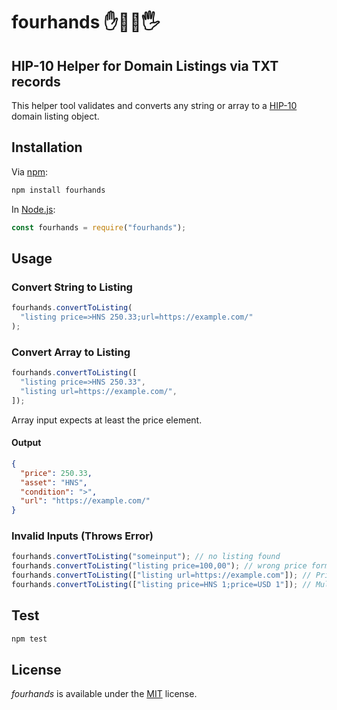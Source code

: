 # fourhands ✋🖖🤚🖐

## HIP-10 Helper for Domain Listings via TXT records

This helper tool validates and converts any string or array to a [HIP-10](https://github.com/handshake-org/HIPs/blob/master/HIP-0010.md) domain listing object.

## Installation

Via [npm](https://www.npmjs.com/):

```bash
npm install fourhands
```

In [Node.js](https://nodejs.org/):

```js
const fourhands = require("fourhands");
```

## Usage

### Convert String to Listing

```js
fourhands.convertToListing(
  "listing price=>HNS 250.33;url=https://example.com/"
);
```

### Convert Array to Listing

```js
fourhands.convertToListing([
  "listing price=>HNS 250.33",
  "listing url=https://example.com/",
]);
```

Array input expects at least the price element.

#### Output

```json
{
  "price": 250.33,
  "asset": "HNS",
  "condition": ">",
  "url": "https://example.com/"
}
```

### Invalid Inputs (Throws Error)

```js
fourhands.convertToListing("someinput"); // no listing found
fourhands.convertToListing("listing price=100,00"); // wrong price format
fourhands.convertToListing(["listing url=https://example.com"]); // Price missing
fourhands.convertToListing(["listing price=HNS 1;price=USD 1"]); // Multiple prices found
```

## Test

```bash
npm test
```

## License

_fourhands_ is available under the [MIT](https://mths.be/mit) license.
